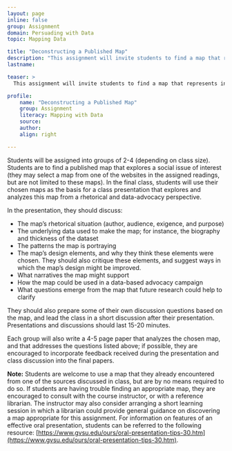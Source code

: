 ```yaml
---
layout: page
inline: false
group: Assignment
domain: Persuading with Data
topic: Mapping Data

title: "Deconstructing a Published Map"
description: "This assignment will invite students to find a map that represents information about a social issue that they are interested in, deconstruct how that map “works” from a rhetorical and data-advocacy perspective, and explore how it might be used as part of a broader data-based advocacy campaign. The assignment will include a class presentation and short paper, and will prepare students to incorporate their own original maps into data-based advocacy campaigns they may organize in the future. "
lastname: 

teaser: >
  This assignment will invite students to find a map that represents information about a social issue that they are interested in, deconstruct how that map “works” from a rhetorical and data-advocacy perspective, and explore how it might be used as part of a broader data-based advocacy campaign. The assignment will include a class presentation and short paper, and will prepare students to incorporate their own original maps into data-based advocacy campaigns they may organize in the future.

profile:
    name: "Deconstructing a Published Map"
    group: Assignment
    literacy: Mapping with Data
    source: 
    author: 
    align: right

---
```


Students will be assigned into groups of 2-4 (depending on class size). Students are to find a published map that explores a social issue of interest (they may select a map from one of the websites in the assigned readings, but are not limited to these maps). In the final class, students will use their chosen maps as the basis for a class presentation that explores and analyzes this map from a rhetorical and data-advocacy perspective.

In the presentation, they should discuss:
- The map’s rhetorical situation (author, audience, exigence, and purpose)
- The underlying data used to make the map; for instance, the biography and thickness of the dataset
- The patterns the map is portraying
- The map’s design elements, and why they think these elements were chosen. They should also critique these elements, and suggest ways in which the map’s design might be improved.
- What narratives the map might support
- How the map could be used in a data-based advocacy campaign
- What questions emerge from the map that future research could help to clarify

They should also prepare some of their own discussion questions based on the map, and lead the class in a short discussion after their presentation. Presentations and discussions should last 15-20 minutes. 

Each group will also write a 4-5 page paper that analyzes the chosen map, and that addresses the questions listed above; if possible, they are encouraged to incorporate feedback received during the presentation and class discussion into the final papers. 

**Note:** Students are welcome to use a map that they already encountered from one of the sources discussed in class, but are by no means required to do so. If students are having trouble finding an appropriate map, they are encouraged to consult with the course instructor, or with a reference librarian. The instructor may also consider arranging a short learning session in which a librarian could provide general guidance on discovering a map appropriate for this assignment. For information on features of an effective oral presentation, students can be referred to the following resource: [https://www.gvsu.edu/ours/oral-presentation-tips-30.htm](https://www.gvsu.edu/ours/oral-presentation-tips-30.htm). 
